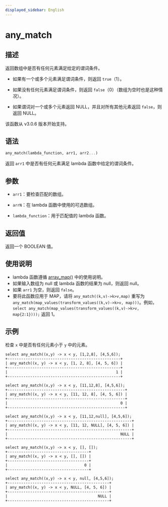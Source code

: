 ```yaml
---
displayed_sidebar: English
---
```


# any_match

## 描述

返回数组中是否有任何元素满足给定的谓词条件。

- 如果有一个或多个元素满足谓词条件，则返回 `true`（1）。

- 如果没有任何元素满足谓词条件，则返回 `false`（0）（数组为空时也是这种情况）。

- 如果谓词对一个或多个元素返回 NULL，并且对所有其他元素返回 `false`，则返回 NULL。

该函数从 v3.0.6 版本开始支持。

## 语法

```Haskell
any_match(lambda_function, arr1, arr2...)
```

返回 `arr1` 中是否有任何元素满足 lambda 函数中给定的谓词条件。

## 参数

- `arr1`：要检查匹配的数组。

- `arrN`：在 lambda 函数中使用的可选数组。

- `lambda_function`：用于匹配值的 lambda 函数。

## 返回值

返回一个 BOOLEAN 值。

## 使用说明

- lambda 函数遵循 [array_map()](array_map.md) 中的使用说明。
- 如果输入数组为 null 或 lambda 函数的结果为 null，则返回 null。
- 如果 `arr1` 为空，则返回 `false`。
- 要将此函数应用于 MAP，请将 `any_match((k,v)->k>v,map)` 重写为 `any_match(map_values(transform_values((k,v)->k>v, map)))`。例如，`select any_match(map_values(transform_values((k,v)->k>v, map{2:1})));` 返回 1。

## 示例

检查 `x` 中是否有任何元素小于 `y` 中的元素。

```Plain
select any_match((x,y) -> x < y, [1,2,8], [4,5,6]);
+--------------------------------------------------+
| any_match((x, y) -> x < y, [1, 2, 8], [4, 5, 6]) |
+--------------------------------------------------+
|                                                1 |
+--------------------------------------------------+

select any_match((x,y) -> x < y, [11,12,8], [4,5,6]);
+----------------------------------------------------+
| any_match((x, y) -> x < y, [11, 12, 8], [4, 5, 6]) |
+----------------------------------------------------+
|                                                  0 |
+----------------------------------------------------+

select any_match((x,y) -> x < y, [11,12,null], [4,5,6]);
+-------------------------------------------------------+
| any_match((x, y) -> x < y, [11, 12, NULL], [4, 5, 6]) |
+-------------------------------------------------------+
|                                                  NULL |
+-------------------------------------------------------+

select any_match((x,y) -> x < y, [], []);
+------------------------------------+
| any_match((x, y) -> x < y, [], []) |
+------------------------------------+
|                                  0 |
+------------------------------------+

select any_match((x,y) -> x < y, null, [4,5,6]);
+---------------------------------------------+
| any_match((x, y) -> x < y, NULL, [4, 5, 6]) |
+---------------------------------------------+
|                                        NULL |
+---------------------------------------------+
```
